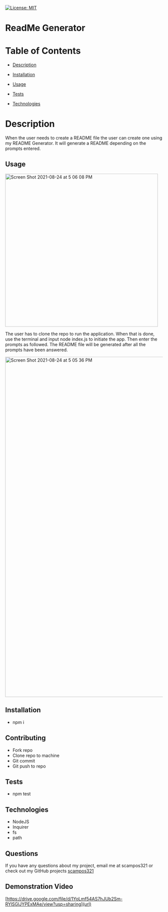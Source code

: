 [![License: MIT](https://img.shields.io/badge/License-MIT-yellow.svg)](https://opensource.org/licenses/MIT)


# ReadMe Generator
# Table of Contents

* [Description](#description)

* [Installation](#installation)

* [Usage](#usage)

* [Tests](#tests)

* [Technologies](#technologies)

# Description
When the user needs to create a README file the user can create one using my README Generator. It will generate a README depending on the prompts entered.

## Usage
<img width="488" alt="Screen Shot 2021-08-24 at 5 06 08 PM" src="https://user-images.githubusercontent.com/85428896/130690491-1dee9483-c86a-4985-bec7-399a9c1f3c7b.png">

The user has to clone the repo to run the application. When that is done, use the terminal and input node index.js to initiate the app.
Then enter the prompts as followed. The README file will be generated after all the prompts have been answered.

<img width="1085" alt="Screen Shot 2021-08-24 at 5 05 36 PM" src="https://user-images.githubusercontent.com/85428896/130690927-bfdb752b-d96a-4ade-9fe5-4049881b1380.png">


## Installation

* npm i
    
## Contributing
* Fork repo
* Clone repo to machine
* Git commit
* Git push to repo

## Tests

* npm test
   
## Technologies
* NodeJS
* Inquirer
* fs
* path

## Questions

If you have any questions about my project, email me at scampos321 or check out my GitHub projects [scampos321](https://github.comscampos321)   

## Demonstration Video
[https://drive.google.com/file/d/1YoLmf54AS7hJUb2Sm-RYlSGlJYPExMAe/view?usp=sharing](url)
